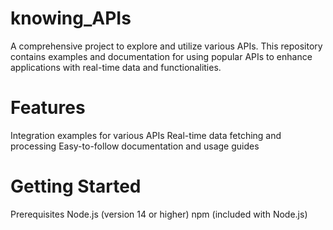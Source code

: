 # knowing_APIs
A comprehensive project to explore and utilize various APIs. This repository contains examples and documentation for using popular APIs to enhance applications with real-time data and functionalities.

# Features
Integration examples for various APIs
Real-time data fetching and processing
Easy-to-follow documentation and usage guides

# Getting Started
Prerequisites
Node.js (version 14 or higher)
npm (included with Node.js)
